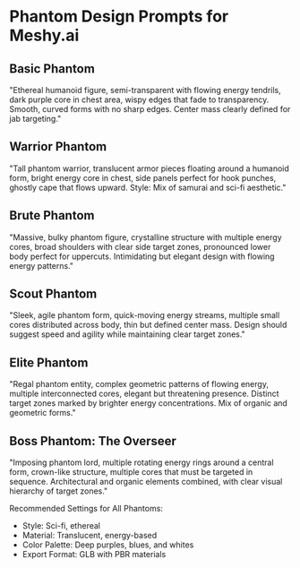 # Phantom Design Prompts for Meshy.ai

## Basic Phantom
"Ethereal humanoid figure, semi-transparent with flowing energy tendrils, dark purple core in chest area, wispy edges that fade to transparency. Smooth, curved forms with no sharp edges. Center mass clearly defined for jab targeting."

## Warrior Phantom
"Tall phantom warrior, translucent armor pieces floating around a humanoid form, bright energy core in chest, side panels perfect for hook punches, ghostly cape that flows upward. Style: Mix of samurai and sci-fi aesthetic."

## Brute Phantom
"Massive, bulky phantom figure, crystalline structure with multiple energy cores, broad shoulders with clear side target zones, pronounced lower body perfect for uppercuts. Intimidating but elegant design with flowing energy patterns."

## Scout Phantom
"Sleek, agile phantom form, quick-moving energy streams, multiple small cores distributed across body, thin but defined center mass. Design should suggest speed and agility while maintaining clear target zones."

## Elite Phantom
"Regal phantom entity, complex geometric patterns of flowing energy, multiple interconnected cores, elegant but threatening presence. Distinct target zones marked by brighter energy concentrations. Mix of organic and geometric forms."

## Boss Phantom: The Overseer
"Imposing phantom lord, multiple rotating energy rings around a central form, crown-like structure, multiple cores that must be targeted in sequence. Architectural and organic elements combined, with clear visual hierarchy of target zones."

Recommended Settings for All Phantoms:
- Style: Sci-fi, ethereal
- Material: Translucent, energy-based
- Color Palette: Deep purples, blues, and whites
- Export Format: GLB with PBR materials 